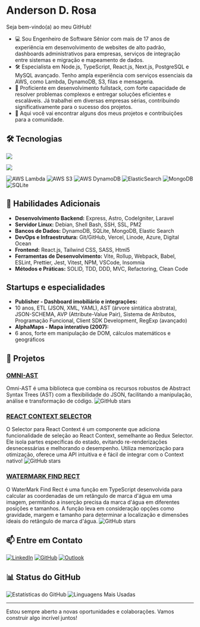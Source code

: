 # Anderson D. Rosa

Seja bem-vindo(a) ao meu GitHub!

- 💻 Sou Engenheiro de Software Sênior com mais de 17 anos de experiência em desenvolvimento de websites de alto padrão, dashboards administrativos para empresas, serviços de integração entre sistemas e migração e mapeamento de dados.
- 🛠️ Especialista em Node.js, TypeScript, React.js, Next.js, PostgreSQL e MySQL avançado. Tenho ampla experiência com serviços essenciais da AWS, como Lambda, DynamoDB, S3, filas e mensageria.
- 🚀 Proficiente em desenvolvimento fullstack, com forte capacidade de resolver problemas complexos e entregar soluções eficientes e escaláveis. Já trabalhei em diversas empresas sérias, contribuindo significativamente para o sucesso dos projetos.
- 🌟 Aqui você vai encontrar alguns dos meus projetos e contribuições para a comunidade.

## 🛠️ Tecnologias

<p align="left">
  <a href="https://skillicons.dev">
    <img src="https://skillicons.dev/icons?i=aws,nodejs,ts,nextjs,react,npm" />
  </a>
</p>

<p align="left">
  <a href="https://skillicons.dev">
    <img src="https://skillicons.dev/icons?i=html,css,js,redux,tailwind,vercel,dynamodb,nestjs,vite,prisma,postgres,mongodb,vitest,jest,npm,vscode,git,github,rollupjs,babel,docker,linux,debian,nginx,bash" />
  </a>
</p>

![AWS Lambda](https://img.shields.io/badge/AWS_Lambda-FF9900?style=for-the-badge&logo=aws-lambda&logoColor=white)
![AWS S3](https://img.shields.io/badge/Amazon_S3-569A31?style=for-the-badge&logo=amazon-s3&logoColor=white)
![AWS DynamoDB](https://img.shields.io/badge/Amazon_DynamoDB-4053D6?style=for-the-badge&logo=amazon-dynamodb&logoColor=white)
![ElasticSearch](https://img.shields.io/badge/Elastic_Search-005571?style=for-the-badge&logo=elastic&logoColor=white)
![MongoDB](https://img.shields.io/badge/MongoDB-47A248?style=for-the-badge&logo=mongodb&logoColor=white)
![SQLite](https://img.shields.io/badge/SQLite-003B57?style=for-the-badge&logo=sqlite&logoColor=white)

## 🧰 Habilidades Adicionais

- **Desenvolvimento Backend:** Express, Astro, CodeIgniter, Laravel
- **Servidor Linux:** Debian, Shell Bash, SSH, SSL, PM2
- **Bancos de Dados:** DynamoDB, SQLite, MongoDB, Elastic Search
- **DevOps e Infraestrutura:** Git/GitHub, Vercel, Linode, Azure, Digital Ocean
- **Frontend:** React.js, Tailwind CSS, SASS, Html5
- **Ferramentas de Desenvolvimento:** Vite, Rollup, Webpack, Babel, ESLint, Prettier, Jest, Vitest, NPM, VSCode, Insomnia
- **Métodos e Práticas:** SOLID, TDD, DDD, MVC, Refactoring, Clean Code

## Startups e especialidades
- **Publisher - Dashboard imobiliário e integrações:**
- 10 anos, ETL (JSON, XML, YAML), AST (árvore sintática abstrata), JSON-SCHEMA, AVP (Attribute-Value Pair), Sistema de Atributos, Programação Funcional, Client SDK Development, RegExp (avançado)
- **AlphaMaps - Mapa interativo (2007):**
- 6 anos, forte em manipulação de DOM, cálculos matemáticos e geográficos

## 📂 Projetos

### [OMNI-AST](https://github.com/andersondrosa/omni-ast)
Omni-AST é uma biblioteca que combina os recursos robustos de Abstract Syntax Trees (AST) com a flexibilidade do JSON, facilitando a manipulação, análise e transformação de código.
![GitHub stars](https://img.shields.io/github/stars/andersondrosa/omni-ast?style=social)

### [REACT CONTEXT SELECTOR](https://github.com/andersondrosa/selector-provider)
O Selector para React Context é um componente que adiciona funcionalidade de seleção ao React Context, semelhante ao Redux Selector. Ele isola partes específicas do estado, evitando re-renderizações desnecessárias e melhorando o desempenho. Utiliza memorização para otimização, oferece uma API intuitiva e é fácil de integrar com o Context nativo!
![GitHub stars](https://img.shields.io/github/stars/andersondrosa/selector-provider?style=social)

### [WATERMARK FIND RECT](https://github.com/andersondrosa/watermark-find-rect)
O WaterMark Find Rect é uma função em TypeScript desenvolvida para calcular as coordenadas de um retângulo de marca d'água em uma imagem, permitindo a inserção precisa da marca d'água em diferentes posições e tamanhos. A função leva em consideração opções como gravidade, margem e tamanho para determinar a localização e dimensões ideais do retângulo de marca d'água.
![GitHub stars](https://img.shields.io/github/stars/andersondrosa/watermark-find-rect?style=social)

## 📫 Entre em Contato

[![LinkedIn](https://img.shields.io/badge/LinkedIn-0077B5?style=for-the-badge&logo=linkedin&logoColor=white)](https://www.linkedin.com/in/andersondrosa)
[![GitHub](https://img.shields.io/badge/GitHub-181717?style=for-the-badge&logo=github&logoColor=white)](https://github.com/andersondrosa)
[![Outlook](https://img.shields.io/badge/Email-0078D4?style=for-the-badge&logo=microsoftoutlook&logoColor=white)](mailto:andersondrosa@outlook.com)

## 📊 Status do GitHub

![Estatísticas do GitHub](https://github-readme-stats.vercel.app/api?username=andersondrosa&show_icons=true&theme=radical)
![Linguagens Mais Usadas](https://github-readme-stats.vercel.app/api/top-langs/?username=andersondrosa&layout=compact&theme=radical)

---

Estou sempre aberto a novas oportunidades e colaborações. Vamos construir algo incrível juntos!
